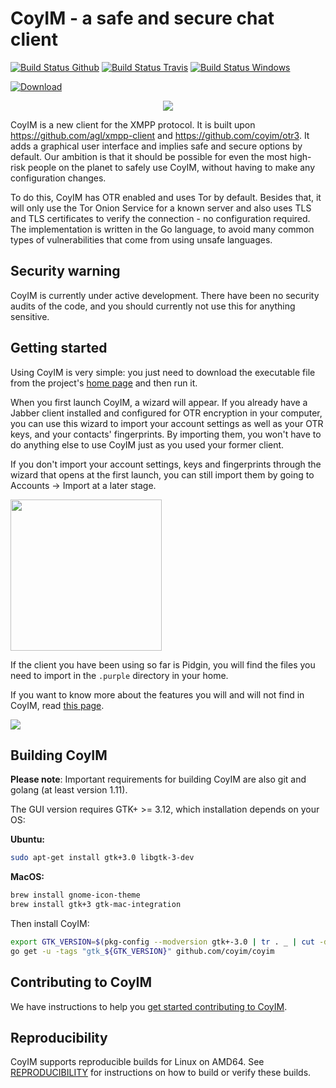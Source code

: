 # CoyIM - a safe and secure chat client

[![Build Status Github](https://github.com/coyim/coyim/workflows/CoyIM%20CI/badge.svg)](https://github.com/coyim/coyim/actions?query=workflow%3A%22CoyIM+CI%22)
[![Build Status Travis](https://travis-ci.org/coyim/coyim.svg?branch=master)](https://travis-ci.org/coyim/coyim)
[![Build Status Windows](https://ci.appveyor.com/api/projects/status/8jnqn0ocms99hr5v?svg=true)](https://ci.appveyor.com/project/olabini/coyim)
<!--[![Coverage Status](https://coveralls.io/repos/coyim/coyim/badge.svg?branch=master&service=github)](https://coveralls.io/github/coyim/coyim?branch=master)-->
[![Download](https://api.bintray.com/packages/coyim/coyim-bin/coyim-bin/images/download.svg)](https://bintray.com/coyim/coyim-bin/coyim-bin/_latestVersion#files)

<p align="center">
  <img src="build/mac-bundle/coyim.iconset/icon_256x256.png">
</p>

CoyIM is a new client for the XMPP protocol. It is built upon
https://github.com/agl/xmpp-client and https://github.com/coyim/otr3. It adds a
graphical user interface and implies safe and secure options by default. Our
ambition is that it should be possible for even the most high-risk people on the
planet to safely use CoyIM, without having to make any configuration changes.

To do this, CoyIM has OTR enabled and uses Tor by default. Besides that, it will
only use the Tor Onion Service for a known server and also uses TLS and TLS
certificates to verify the connection - no configuration required. The
implementation is written in the Go language, to avoid many common types of
vulnerabilities that come from using unsafe languages.

## Security warning

CoyIM is currently under active development. There have been no security audits
of the code, and you should currently not use this for anything sensitive.

## Getting started

Using CoyIM is very simple: you just need to download the executable file from
the project's [home page](https://coy.im/) and then run it.

When you first launch CoyIM, a wizard will appear. If you already have a Jabber
client installed and configured for OTR encryption in your computer, you can use
this wizard to import your account settings as well as your OTR keys, and your
contacts' fingerprints. By importing them, you won't have to do anything else to
use CoyIM just as you used your former client.

If you don't import your account settings, keys and fingerprints through the
wizard that opens at the first launch, you can still import them by going to
Accounts -> Import at a later stage.

<p align="left">
  <img src="images/wizard.png" height="242" width="242">
</p>

If the client you have been using so far is Pidgin, you will find the files you
need to import in the `.purple` directory in your home.

If you want to know more about the features you will and will not find in CoyIM,
read [this page](https://coy.im/what-is-coyim/).

<p align="left">
  <img src="images/main_window.png">
</p>

## Building CoyIM

**Please note**: Important requirements for building CoyIM are also git and
golang (at least version 1.11).

The GUI version requires GTK+ >= 3.12, which installation depends on your OS:

**Ubuntu:**

```sh
sudo apt-get install gtk+3.0 libgtk-3-dev
```

**MacOS:**

```sh
brew install gnome-icon-theme
brew install gtk+3 gtk-mac-integration
```

Then install CoyIM:

```sh
export GTK_VERSION=$(pkg-config --modversion gtk+-3.0 | tr . _ | cut -d '_' -f 1-2)
go get -u -tags "gtk_${GTK_VERSION}" github.com/coyim/coyim
```

## Contributing to CoyIM

We have instructions to help
you [get started contributing to CoyIM](CONTRIBUTING.md).

## Reproducibility

CoyIM supports reproducible builds for Linux on AMD64.
See [REPRODUCIBILITY](REPRODUCIBILITY.md) for instructions on how to build or
verify these builds.
